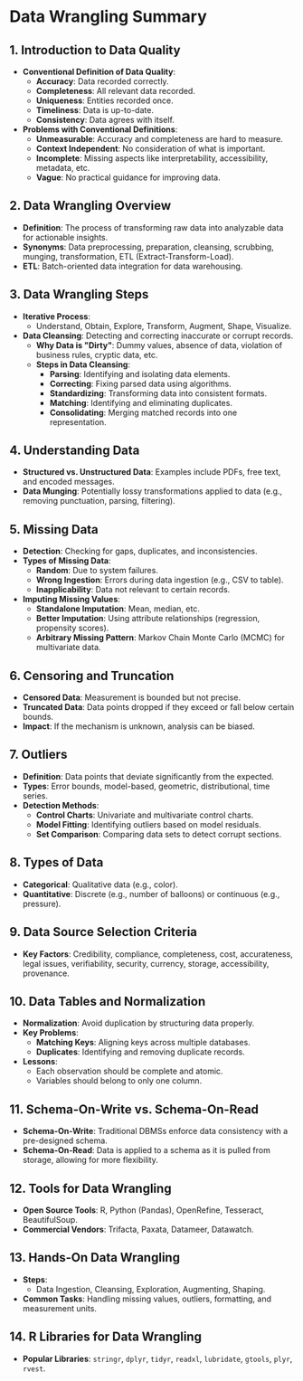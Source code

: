 # Data Wrangling Summary

## 1. **Introduction to Data Quality**

-   **Conventional Definition of Data Quality**:
    -   **Accuracy**: Data recorded correctly.
    -   **Completeness**: All relevant data recorded.
    -   **Uniqueness**: Entities recorded once.
    -   **Timeliness**: Data is up-to-date.
    -   **Consistency**: Data agrees with itself.
-   **Problems with Conventional Definitions**:
    -   **Unmeasurable**: Accuracy and completeness are hard to measure.
    -   **Context Independent**: No consideration of what is important.
    -   **Incomplete**: Missing aspects like interpretability, accessibility, metadata, etc.
    -   **Vague**: No practical guidance for improving data.

## 2. **Data Wrangling Overview**

-   **Definition**: The process of transforming raw data into analyzable data for actionable insights.
-   **Synonyms**: Data preprocessing, preparation, cleansing, scrubbing, munging, transformation, ETL (Extract-Transform-Load).
-   **ETL**: Batch-oriented data integration for data warehousing.

## 3. **Data Wrangling Steps**

-   **Iterative Process**:
    -   Understand, Obtain, Explore, Transform, Augment, Shape, Visualize.
-   **Data Cleansing**: Detecting and correcting inaccurate or corrupt records.
    -   **Why Data is "Dirty"**: Dummy values, absence of data, violation of business rules, cryptic data, etc.
    -   **Steps in Data Cleansing**:
        -   **Parsing**: Identifying and isolating data elements.
        -   **Correcting**: Fixing parsed data using algorithms.
        -   **Standardizing**: Transforming data into consistent formats.
        -   **Matching**: Identifying and eliminating duplicates.
        -   **Consolidating**: Merging matched records into one representation.

## 4. **Understanding Data**

-   **Structured vs. Unstructured Data**: Examples include PDFs, free text, and encoded messages.
-   **Data Munging**: Potentially lossy transformations applied to data (e.g., removing punctuation, parsing, filtering).

## 5. **Missing Data**

-   **Detection**: Checking for gaps, duplicates, and inconsistencies.
-   **Types of Missing Data**:
    -   **Random**: Due to system failures.
    -   **Wrong Ingestion**: Errors during data ingestion (e.g., CSV to table).
    -   **Inapplicability**: Data not relevant to certain records.
-   **Imputing Missing Values**:
    -   **Standalone Imputation**: Mean, median, etc.
    -   **Better Imputation**: Using attribute relationships (regression, propensity scores).
    -   **Arbitrary Missing Pattern**: Markov Chain Monte Carlo (MCMC) for multivariate data.

## 6. **Censoring and Truncation**

-   **Censored Data**: Measurement is bounded but not precise.
-   **Truncated Data**: Data points dropped if they exceed or fall below certain bounds.
-   **Impact**: If the mechanism is unknown, analysis can be biased.

## 7. **Outliers**

-   **Definition**: Data points that deviate significantly from the expected.
-   **Types**: Error bounds, model-based, geometric, distributional, time series.
-   **Detection Methods**:
    -   **Control Charts**: Univariate and multivariate control charts.
    -   **Model Fitting**: Identifying outliers based on model residuals.
    -   **Set Comparison**: Comparing data sets to detect corrupt sections.

## 8. **Types of Data**

-   **Categorical**: Qualitative data (e.g., color).
-   **Quantitative**: Discrete (e.g., number of balloons) or continuous (e.g., pressure).

## 9. **Data Source Selection Criteria**

-   **Key Factors**: Credibility, compliance, completeness, cost, accurateness, legal issues, verifiability, security, currency, storage, accessibility, provenance.

## 10. **Data Tables and Normalization**

-   **Normalization**: Avoid duplication by structuring data properly.
-   **Key Problems**:
    -   **Matching Keys**: Aligning keys across multiple databases.
    -   **Duplicates**: Identifying and removing duplicate records.
-   **Lessons**:
    -   Each observation should be complete and atomic.
    -   Variables should belong to only one column.

## 11. **Schema-On-Write vs. Schema-On-Read**

-   **Schema-On-Write**: Traditional DBMSs enforce data consistency with a pre-designed schema.
-   **Schema-On-Read**: Data is applied to a schema as it is pulled from storage, allowing for more flexibility.

## 12. **Tools for Data Wrangling**

-   **Open Source Tools**: R, Python (Pandas), OpenRefine, Tesseract, BeautifulSoup.
-   **Commercial Vendors**: Trifacta, Paxata, Datameer, Datawatch.

## 13. **Hands-On Data Wrangling**

-   **Steps**:
    -   Data Ingestion, Cleansing, Exploration, Augmenting, Shaping.
-   **Common Tasks**: Handling missing values, outliers, formatting, and measurement units.

## 14. **R Libraries for Data Wrangling**

-   **Popular Libraries**: `stringr`, `dplyr`, `tidyr`, `readxl`, `lubridate`, `gtools`, `plyr`, `rvest`.

